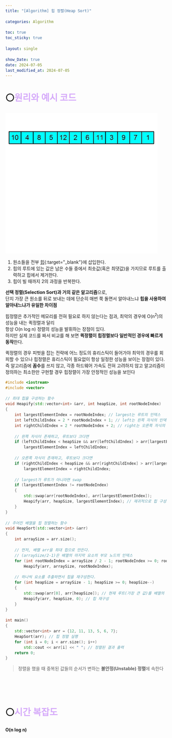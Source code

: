```yaml
---
title: "[Algorithm] 힙 정렬(Heap Sort)"

categories: Algorithm

toc: true
toc_sticky: true

layout: single

show_Date: true
date: 2024-07-05
last_modified_at: 2024-07-05
---
```


# ⚪<span style="color: #D6ABFA;">원리와 예시 코드</span>

![HeapSort.mp4 [video-to-gif output image]](../../assets/images/2024-07-05-HeapSort/ezgif-2-78e51c7e0b.gif)

1. 원소들을 전부 [힙](https://igh01gi.github.io/datastructure/HeapTree/){:target="_blank"}에 삽입한다.
2. 힙의 루트에 있는 값은 남은 수들 중에서 최솟값(혹은 최댓값)을 가지므로 루트를 출력하고 힙에서 제거한다.
3. 힙이 빌 때까지 2의 과정을 반복한다.



**선택 정렬(Selection Sort)과 거의 같은 알고리즘**으로,  
단지 가장 큰 원소를 뒤로 보내는 데에 단순히 매번 쭉 돌면서 알아내느냐 **힙을 사용하여 알아내느냐가 유일한 차이점**



힙정렬은 추가적인 메모리를 전혀 필요로 하지 않는다는 점과, 최악의 경우에 O(n<sup>2</sup>)의 성능을 내는 퀵정렬과 달리   
항상 O(n log n) 정렬의 성능을 발휘하는 장점이 있다.   
하지만 실제 코드를 짜서 비교를 해 보면 **퀵정렬이 힙정렬보다 일반적인 경우에 빠르게 동작**한다.



퀵정렬의 경우 피벗을 잡는 전략에 어느 정도의 휴리스틱이 들어가야 최악의 경우를 회피할 수 있으나 힙정렬은 휴리스틱이 필요없이 항상 일정한 성능을 보이는 장점이 있다.   
즉 알고리즘에 **꼼수**를 쓰지 않고, 각종 하드웨어 가속도 전혀 고려하지 않고 알고리즘이 정의하는 최소한만 구현할 경우 힙정렬이 가장 안정적인 성능을 보인다



```cpp
#include <iostream>
#include <vector>

// 최대 힙을 구성하는 함수
void Heapify(std::vector<int> &arr, int heapSize, int rootNodeIndex)
{
    int largestElementIndex = rootNodeIndex; // largest는 루트의 인덱스
    int leftChildIndex = 2 * rootNodeIndex + 1; // left는 왼쪽 자식의 인덱스
    int rightChildIndex = 2 * rootNodeIndex + 2; // right는 오른쪽 자식의 인덱스

    // 왼쪽 자식이 존재하고, 루트보다 크다면
    if (leftChildIndex < heapSize && arr[leftChildIndex] > arr[largestElementIndex])
        largestElementIndex = leftChildIndex;

    // 오른쪽 자식이 존재하고, 루트보다 크다면
    if (rightChildIndex < heapSize && arr[rightChildIndex] > arr[largestElementIndex])
        largestElementIndex = rightChildIndex;

    // largest가 루트가 아니라면 swap
    if (largestElementIndex != rootNodeIndex)
    {
        std::swap(arr[rootNodeIndex], arr[largestElementIndex]);
        Heapify(arr, heapSize, largestElementIndex); // 재귀적으로 힙 구성
    }
}

// 주어진 배열을 힙 정렬하는 함수
void HeapSort(std::vector<int> &arr)
{
    int arraySize = arr.size();

    // 먼저, 배열 arr을 최대 힙으로 만든다.
    // (arraySize/2-1)은 배열의 마지막 요소의 부모 노드의 인덱스
    for (int rootNodeIndex = arraySize / 2 - 1; rootNodeIndex >= 0; rootNodeIndex--)
        Heapify(arr, arraySize, rootNodeIndex);

    // 하나씩 요소를 추출하면서 힙을 재구성한다.
    for (int heapSize = arraySize - 1; heapSize >= 0; heapSize--)
    {
        std::swap(arr[0], arr[heapSize]); // 현재 루트(가장 큰 값)를 배열의 끝으로 이동 (이번 반복의 가장 큰 값 구한 것임)
        Heapify(arr, heapSize, 0); // 힙 재구성
    }
}

int main()
{
    std::vector<int> arr = {12, 11, 13, 5, 6, 7};
    HeapSort(arr); // 힙 정렬 실행
    for (int i = 0; i < arr.size(); i++)
        std::cout << arr[i] << " "; // 정렬된 결과 출력
    return 0;
}
```

> 정렬을 했을 때 중복된 값들의 순서가 변하는 **불안정(Unstable) 정렬**에 속한다

<br>

<br>

<br>

# ⚪<span style="color: #D6ABFA;">시간 복잡도</span>

 **O(n log n)**

